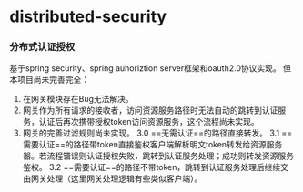 # distributed-security
### 分布式认证授权
基于spring security、spring auhoriztion server框架和oauth2.0协议实现。
但本项目尚未完善完全：
1. 在网关模块存在Bug无法解决。
2. 网关作为所有请求的接收者，访问资源服务路径时无法自动的跳转到认证服务，认证后再次携带授权token访问资源服务，这个流程尚未实现。
3. 网关的完善过滤规则尚未实现。
  3.0 ==无需认证==的路径直接转发。
  3.1 ==需要认证==的路径带token直接鉴权客户端解析明文token转发给资源服务器。若流程错误则认证授权失败，跳转到认证服务处理；成功则转发资源服务鉴权。
  3.2 ==需要认证==的路径不带token，跳转到认证服务处理后继续交由网关处理（这里网关处理逻辑有些类似客户端）。
